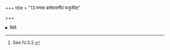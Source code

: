 +++
title = "13 मनसा व्रतोपायनीयं यजुर्जपेत्"

+++

<details><summary>थिते</summary>

13. He should mutter in his mind the formula connected with the entry into the observance.[^1]  

[^1]: See IV.3.2.
</details>
